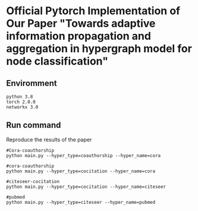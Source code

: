 # Official Pytorch Implementation of Our Paper "Towards adaptive information propagation and aggregation in hypergraph model for node classification"



## Enviromment

```
python 3.8  
torch 2.0.0
networkx 3.0
```




## Run command
Reproduce the results of the paper

```
#Cora-coauthorship
python main.py --hyper_type=coauthorship --hyper_name=cora
```

```
#cora-coauthorship
python main.py --hyper_type=cocitation --hyper_name=cora
```
```
#citeseer-cocitation
python main.py --hyper_type=cocitation --hyper_name=citeseer
```

```
#pubmed
python main.py --hyper_type=citeseer --hyper_name=pubmed
```
